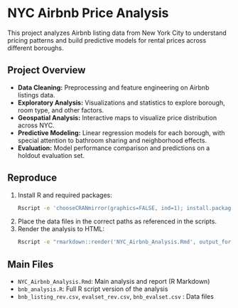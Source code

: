 # NYC Airbnb Price Analysis

This project analyzes Airbnb listing data from New York City to understand pricing patterns and build predictive models for rental prices across different boroughs.

## Project Overview
- **Data Cleaning:** Preprocessing and feature engineering on Airbnb listings data.
- **Exploratory Analysis:** Visualizations and statistics to explore borough, room type, and other factors.
- **Geospatial Analysis:** Interactive maps to visualize price distribution across NYC.
- **Predictive Modeling:** Linear regression models for each borough, with special attention to bathroom sharing and neighborhood effects.
- **Evaluation:** Model performance comparison and predictions on a holdout evaluation set.

## Reproduce
1. Install R and required packages:
   ```bash
   Rscript -e 'chooseCRANmirror(graphics=FALSE, ind=1); install.packages(c("rmarkdown", "dplyr", "stringr", "lubridate", "ggplot2", "leaflet", "caret", "RANN", "caTools"))'
   ```
2. Place the data files in the correct paths as referenced in the scripts.
3. Render the analysis to HTML:
   ```bash
   Rscript -e "rmarkdown::render('NYC_Airbnb_Analysis.Rmd', output_format='html_document')"
   ```

## Main Files
- `NYC_Airbnb_Analysis.Rmd`: Main analysis and report (R Markdown)
- `bnb_analysis.R`: Full R script version of the analysis
- `bnb_listing_rev.csv`, `evalset_rev.csv`, `bnb_evalset.csv` : Data files 
